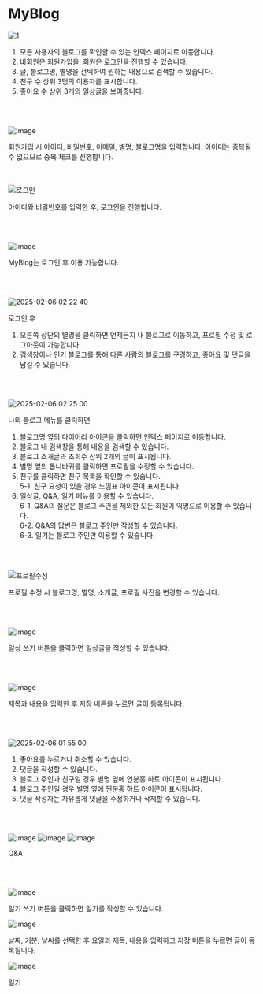 # MyBlog

![1](https://github.com/user-attachments/assets/35169cdf-cb70-4048-915c-0e32a1079550)
1. 모든 사용자의 블로그를 확인할 수 있는 인덱스 페이지로 이동합니다.
2. 비회원은 회원가입을, 회원은 로그인을 진행할 수 있습니다.
3. 글, 블로그명, 별명을 선택하여 원하는 내용으로 검색할 수 있습니다.
4. 친구 수 상위 3명의 이용자를 표시합니다.
5. 좋아요 수 상위 3개의 일상글을 보여줍니다.

<br><br>

![image](https://github.com/user-attachments/assets/07f2c5fd-4e9a-484f-b7f1-a2798454fb7c)


회원가입 시 아이디, 비밀번호, 이메일, 별명, 블로그명을 입력합니다. 아이디는 중복될 수 없으므로 중복 체크를 진행합니다.

<br><br>
![로그인](https://github.com/user-attachments/assets/a8d2635e-31d7-47e9-9d00-2c74850508ec)

아이디와 비밀번호를 입력한 후, 로그인을 진행합니다.

<br><br>

![image](https://github.com/user-attachments/assets/ce28c8d1-5f2b-44ac-8929-3e870842176a)

MyBlog는 로그인 후 이용 가능합니다.

<br><br>

![2025-02-06 02 22 40](https://github.com/user-attachments/assets/5bfa0d01-b109-4f3c-94d2-45e54fe907d2)


로그인 후 
1. 오른쪽 상단의 별명을 클릭하면 언제든지 내 블로그로 이동하고, 프로필 수정 및 로그아웃이 가능합니다.
2. 검색창이나 인기 블로그를 통해 다른 사람의 블로그를 구경하고, 좋아요 및 댓글을 남길 수 있습니다.

<br><br>

![2025-02-06 02 25 00](https://github.com/user-attachments/assets/8c149bc1-e26b-42c6-a529-84413cc26e98)


나의 블로그 메뉴를 클릭하면

1. 블로그명 옆의 다이어리 아이콘을 클릭하면 인덱스 페이지로 이동합니다.
2. 블로그 내 검색창을 통해 내용을 검색할 수 있습니다.
3. 블로그 소개글과 조회수 상위 2개의 글이 표시됩니다.
4. 별명 옆의 톱니바퀴를 클릭하면 프로필을 수정할 수 있습니다.
5. 친구를 클릭하면 친구 목록을 확인할 수 있습니다.<br>
 5-1. 친구 요청이 있을 경우 느낌표 아이콘이 표시됩니다.
6. 일상글, Q&A, 일기 메뉴를 이용할 수 있습니다.<br>
 6-1. Q&A의 질문은 블로그 주인을 제외한 모든 회원이 익명으로 이용할 수 있습니다.<br>
 6-2. Q&A의 답변은 블로그 주인만 작성할 수 있습니다.<br>
 6-3. 일기는 블로그 주인만 이용할 수 있습니다.<br>
   
<br><br>

![프로필수정](https://github.com/user-attachments/assets/86f7dd9b-9bf4-4398-8920-48fa24df8ff2)

프로필 수정 시 블로그명, 별명, 소개글, 프로필 사진을 변경할 수 있습니다.

<br><br>

![image](https://github.com/user-attachments/assets/27c424af-71e8-45b1-b290-cc5731e496b3)

일상 쓰기 버튼을 클릭하면 일상글을 작성할 수 있습니다.

<br><br>

![image](https://github.com/user-attachments/assets/e65947d2-8276-4bab-bb22-1bf1e95af8b5)

제목과 내용을 입력한 후 저장 버튼을 누르면 글이 등록됩니다.

<br><br>

![2025-02-06 01 55 00](https://github.com/user-attachments/assets/7df5d302-9e47-46b9-9a8f-96ceb1baeaf7)

1. 좋아요를 누르거나 취소할 수 있습니다.
2. 댓글을 작성할 수 있습니다.
3. 블로그 주인과 친구일 경우 별명 옆에 연분홍 하트 아이콘이 표시됩니다.
4. 블로그 주인일 경우 별명 옆에 찐분홍 하트 아이콘이 표시됩니다.
5. 댓글 작성자는 자유롭게 댓글을 수정하거나 삭제할 수 있습니다.

<br><br>

![image](https://github.com/user-attachments/assets/19a86d90-7881-4620-84bd-ccfb7fc65133)
![image](https://github.com/user-attachments/assets/25472fd5-8f5e-4f4d-8e85-20752c037685)
![image](https://github.com/user-attachments/assets/326cf243-1b23-42aa-9885-51011dd0df34)

Q&A

<br><br>

![image](https://github.com/user-attachments/assets/549d8169-1a51-4e11-83ca-a85054d023d8)

일기 쓰기 버튼을 클릭하면 일기를 작성할 수 있습니다.

![image](https://github.com/user-attachments/assets/2822a6bc-a525-4c39-9c40-520e22141989)

날짜, 기분, 날씨를 선택한 후 요일과 제목, 내용을 입력하고 저장 버튼을 누르면 글이 등록됩니다.

![image](https://github.com/user-attachments/assets/ab8b1b71-51a2-48ae-87e7-72bb0f938c78)

일기

<br><br>
